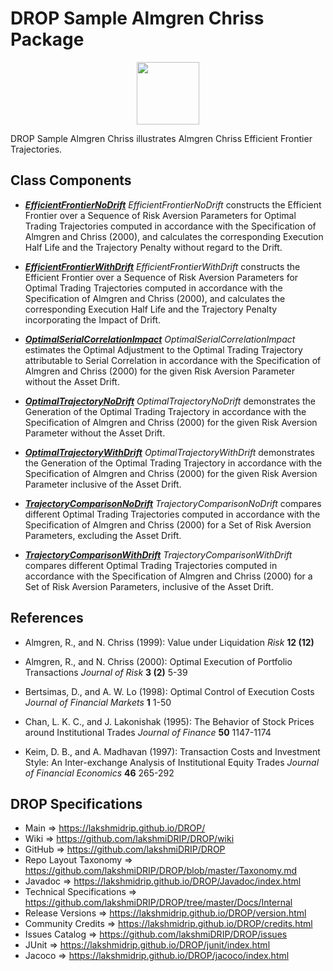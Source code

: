 # DROP Sample Almgren Chriss Package

<p align="center"><img src="https://github.com/lakshmiDRIP/DROP/blob/master/DRIP_Logo.gif?raw=true" width="100"></p>

DROP Sample Almgren Chriss illustrates Almgren Chriss Efficient Frontier Trajectories.


## Class Components

 * [***EfficientFrontierNoDrift***](https://github.com/lakshmiDRIP/DROP/tree/master/src/main/java/org/drip/sample/almgrenchriss/EfficientFrontierNoDrift.java)
 <i>EfficientFrontierNoDrift</i> constructs the Efficient Frontier over a Sequence of Risk Aversion
 Parameters for Optimal Trading Trajectories computed in accordance with the Specification of Almgren and
 Chriss (2000), and calculates the corresponding Execution Half Life and the Trajectory Penalty without
 regard to the Drift.

 * [***EfficientFrontierWithDrift***](https://github.com/lakshmiDRIP/DROP/tree/master/src/main/java/org/drip/sample/almgrenchriss/EfficientFrontierNoDrift.java)
 <i>EfficientFrontierWithDrift</i> constructs the Efficient Frontier over a Sequence of Risk Aversion
 Parameters for Optimal Trading Trajectories computed in accordance with the Specification of Almgren and
 Chriss (2000), and calculates the corresponding Execution Half Life and the Trajectory Penalty incorporating
 the Impact of Drift.

 * [***OptimalSerialCorrelationImpact***](https://github.com/lakshmiDRIP/DROP/tree/master/src/main/java/org/drip/sample/almgrenchriss/OptimalSerialCorrelationImpact.java)
 <i>OptimalSerialCorrelationImpact</i> estimates the Optimal Adjustment to the Optimal Trading Trajectory
 attributable to Serial Correlation in accordance with the Specification of Almgren and Chriss (2000) for the
 given Risk Aversion Parameter without the Asset Drift.

 * [***OptimalTrajectoryNoDrift***](https://github.com/lakshmiDRIP/DROP/tree/master/src/main/java/org/drip/sample/almgrenchriss/OptimalTrajectoryNoDrift.java)
 <i>OptimalTrajectoryNoDrift</i> demonstrates the Generation of the Optimal Trading Trajectory in accordance
 with the Specification of Almgren and Chriss (2000) for the given Risk Aversion Parameter without the Asset
 Drift.

 * [***OptimalTrajectoryWithDrift***](https://github.com/lakshmiDRIP/DROP/tree/master/src/main/java/org/drip/sample/almgrenchriss/OptimalTrajectoryWithDrift.java)
 <i>OptimalTrajectoryWithDrift</i> demonstrates the Generation of the Optimal Trading Trajectory in
 accordance with the Specification of Almgren and Chriss (2000) for the given Risk Aversion Parameter
 inclusive of the Asset Drift.

 * [***TrajectoryComparisonNoDrift***](https://github.com/lakshmiDRIP/DROP/tree/master/src/main/java/org/drip/sample/almgrenchriss/TrajectoryComparisonNoDrift.java)
 <i>TrajectoryComparisonNoDrift</i> compares different Optimal Trading Trajectories computed in accordance
 with the Specification of Almgren and Chriss (2000) for a Set of Risk Aversion Parameters, excluding the
 Asset Drift.

 * [***TrajectoryComparisonWithDrift***](https://github.com/lakshmiDRIP/DROP/tree/master/src/main/java/org/drip/sample/almgrenchriss/TrajectoryComparisonWithDrift.java)
 <i>TrajectoryComparisonWithDrift</i> compares different Optimal Trading Trajectories computed in accordance
 with the Specification of Almgren and Chriss (2000) for a Set of Risk Aversion Parameters, inclusive of the
 Asset Drift.


## References

 * Almgren, R., and N. Chriss (1999): Value under Liquidation <i>Risk</i> <b>12 (12)</b>

 * Almgren, R., and N. Chriss (2000): Optimal Execution of Portfolio Transactions <i>Journal of Risk</i> <b>3
 	(2)</b> 5-39

 * Bertsimas, D., and A. W. Lo (1998): Optimal Control of Execution Costs <i>Journal of Financial Markets</i>
 	<b>1</b> 1-50

 * Chan, L. K. C., and J. Lakonishak (1995): The Behavior of Stock Prices around Institutional Trades
 	<i>Journal of Finance</i> <b>50</b> 1147-1174

 * Keim, D. B., and A. Madhavan (1997): Transaction Costs and Investment Style: An Inter-exchange Analysis of
 	Institutional Equity Trades <i>Journal of Financial Economics</i> <b>46</b> 265-292


## DROP Specifications

 * Main                     => https://lakshmidrip.github.io/DROP/
 * Wiki                     => https://github.com/lakshmiDRIP/DROP/wiki
 * GitHub                   => https://github.com/lakshmiDRIP/DROP
 * Repo Layout Taxonomy     => https://github.com/lakshmiDRIP/DROP/blob/master/Taxonomy.md
 * Javadoc                  => https://lakshmidrip.github.io/DROP/Javadoc/index.html
 * Technical Specifications => https://github.com/lakshmiDRIP/DROP/tree/master/Docs/Internal
 * Release Versions         => https://lakshmidrip.github.io/DROP/version.html
 * Community Credits        => https://lakshmidrip.github.io/DROP/credits.html
 * Issues Catalog           => https://github.com/lakshmiDRIP/DROP/issues
 * JUnit                    => https://lakshmidrip.github.io/DROP/junit/index.html
 * Jacoco                   => https://lakshmidrip.github.io/DROP/jacoco/index.html
